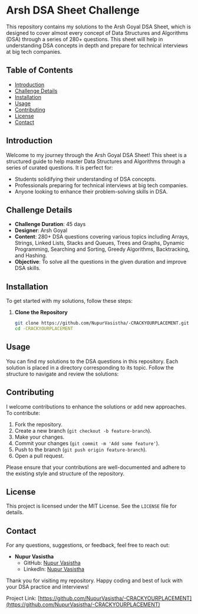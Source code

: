 # Arsh DSA Sheet Challenge

This repository contains my solutions to the Arsh Goyal DSA Sheet, which is designed to cover almost every concept of Data Structures and Algorithms (DSA) through a series of 280+ questions. This sheet will help in understanding DSA concepts in depth and prepare for technical interviews at big tech companies.

## Table of Contents

- [Introduction](#introduction)
- [Challenge Details](#challenge-details)
- [Installation](#installation)
- [Usage](#usage)
- [Contributing](#contributing)
- [License](#license)
- [Contact](#contact)

## Introduction

Welcome to my journey through the Arsh Goyal DSA Sheet! This sheet is a structured guide to help master Data Structures and Algorithms through a series of curated questions. It is perfect for:
- Students solidifying their understanding of DSA concepts.
- Professionals preparing for technical interviews at big tech companies.
- Anyone looking to enhance their problem-solving skills in DSA.

## Challenge Details

- **Challenge Duration**: 45 days
- **Designer**: Arsh Goyal
- **Content**: 280+ DSA questions covering various topics including Arrays, Strings, Linked Lists, Stacks and Queues, Trees and Graphs, Dynamic Programming, Searching and Sorting, Greedy Algorithms, Backtracking, and Hashing.
- **Objective**: To solve all the questions in the given duration and improve DSA skills.

## Installation

To get started with my solutions, follow these steps:

1. **Clone the Repository**
    ```bash
    git clone https://github.com/NupurVasistha/-CRACKYOURPLACEMENT.git
    cd -CRACKYOURPLACEMENT
    ```

## Usage

You can find my solutions to the DSA questions in this repository. Each solution is placed in a directory corresponding to its topic. Follow the structure to navigate and review the solutions:

## Contributing

I welcome contributions to enhance the solutions or add new approaches. To contribute:

1. Fork the repository.
2. Create a new branch (`git checkout -b feature-branch`).
3. Make your changes.
4. Commit your changes (`git commit -m 'Add some feature'`).
5. Push to the branch (`git push origin feature-branch`).
6. Open a pull request.

Please ensure that your contributions are well-documented and adhere to the existing style and structure of the repository.

## License

This project is licensed under the MIT License. See the `LICENSE` file for details.

## Contact

For any questions, suggestions, or feedback, feel free to reach out:

- **Nupur Vasistha**
  - GitHub: [Nupur Vasistha](https://github.com/NupurVasistha)
  - LinkedIn: [Nupur Vasistha](https://www.linkedin.com/in/nupur-vasistha)

Thank you for visiting my repository. Happy coding and best of luck with your DSA practice and interviews!

Project Link: [https://github.com/NupurVasistha/-CRACKYOURPLACEMENT](https://github.com/NupurVasistha/-CRACKYOURPLACEMENT)
